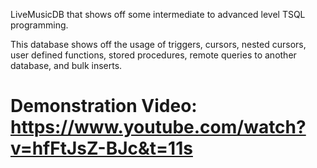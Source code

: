 LiveMusicDB that shows off some intermediate to advanced level TSQL programming.

This database shows off the usage of triggers, cursors, nested cursors, user defined functions, stored procedures, remote queries to another database, and bulk inserts.

# Demonstration Video: https://www.youtube.com/watch?v=hfFtJsZ-BJc&t=11s
